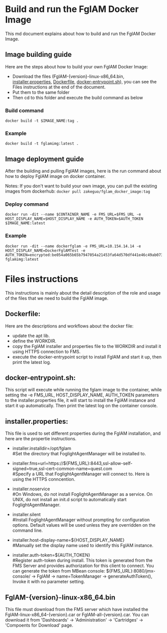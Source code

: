 # Build and run the FglAM Docker Image
This md document explains about how to build and run the FglAM Docker Image.
## Image building guide
Here are the steps about how to build your own FglAM Docker Image:
* Download the files (FglAM-{version}-linux-x86_64.bin, [installer.properties](https://github.com/Foglight/dockerimage/blob/master/FglAMDockerImage/installer.properties), [Dockerfile](https://github.com/Foglight/dockerimage/blob/master/FglAMDockerImage/Dockerfile), [docker-entrypoint.sh](https://github.com/Foglight/dockerimage/blob/master/FglAMDockerImage/docker-entrypoint.sh)), you can see the Files instructions at the end of the document.
* Put them to the same folder
* Then cd to this folder and execute the build command as below

### Build command
```
docker build -t $IMAGE_NAME:tag .
```
### Example
```
docker build -t fglamimg:latest .
```

## Image deployment guide
After the building and pulling FglAM images, here is the run command about how to deploy FglAM image on docker container.

Notes: If you don't want to build your own image, you can pull the existing images from dockerhub:
``docker pull zakeguo/fglam_docker_image:tag``

### Deploy command
```
docker run -dit --name $CONTAINER_NAME -e FMS_URL=$FMS_URL -e HOST_DISPLAY_NAME=$HOST_DISPLAY_NAME -e AUTH_TOKEN=$AUTH_TOKEN $IMAGE_NAME:latest
```
### Example 
```
docker run -dit --name dockerfglam -e FMS_URL=10.154.14.14 -e HOST_DISPLAY_NAME=DockerFglAMTest -e AUTH_TOKEN=encrypted:be054a065b65b7947054a21453fa64d570df441e46c49ab073039a48c893a392da5b289af8925d864d4e9831ba21fc3ad0383cae86be2b5fc3783a329bfdd1dc1a04c86c557b21596def6ceeffd97bfdb58afbed5dbf31bba6c3d62c31758ebcf0d8941b6a317b41b93f72c4d18c2919 fglamimg:latest
```


# Files instructions
This instructions is mainly about the detail description of the role and usage of the files that we need to build the FglAM image.
## Dockerfile:
Here are the descriptions and workflows about the docker file: 
- update the apt lib. 
- define the WORKDIR. 
- copy the FglAM installer and properties file to the WORKDIR and install it using HTTPS connection to FMS. 
- execute the docker-entrypoint script to install FglAM and start it up, then print the latest log. 


## docker-entrypoint.sh:
This script will execute while running the fglam image to the container, while setting the -e FMS_URL, HOST_DISPLAY_NAME, AUTH_TOKEN parameters to the installer.properties file, it will start to install the FglAM instance and start it up automatically. Then print the latest log on the container console. 


## installer.properties:
This file is used to set different properties during the FglAM installation, and here are the propertie instructions.
* installer.installdir=/opt/fglam \
#Set the directory that FoglightAgentManager will be installed to. 

* installer.fms=url=https://${FMS_URL}:8443,ssl-allow-self-signed=true,ssl-cert-common-name=quest.com \
#Specify a URL that FoglightAgentManager will connect to. Here is using the HTTPS conncention. 

* installer.noservice \
#On Windows, do not install FoglightAgentManager as a service. On UNIX, do not install an init.d script to automatically start FoglightAgentManager. 

* installer.silent \
#Install FoglightAgentManager without prompting for configuration options. Default values will be used unless they are overridden on the command line. 

* installer.host-display-name=${HOST_DISPLAY_NAME} \
#Manually set the display name used to identify this FglAM instance. 

* installer.auth-token=${AUTH_TOKEN} \
#Register auth-token during install. This token is generated from the FMS Server and provides authorization for this client to connect. You can generate the token from MBean console: ${FMS_URL}:8080/jmx-console/ -> FglAM -> name=TokenManager -> generateAuthToken(), Invoke it with no parameter setting. 


## FglAM-{version}-linux-x86_64.bin
This file must download from the FMS server which have installed the FglAM-linux-x86_64-{version}.car or FglAM-all-{version}.car. You can download it from 'Dashboards' -> 'Administration' -> 'Cartridges' -> 'Compoents for Download' page.

